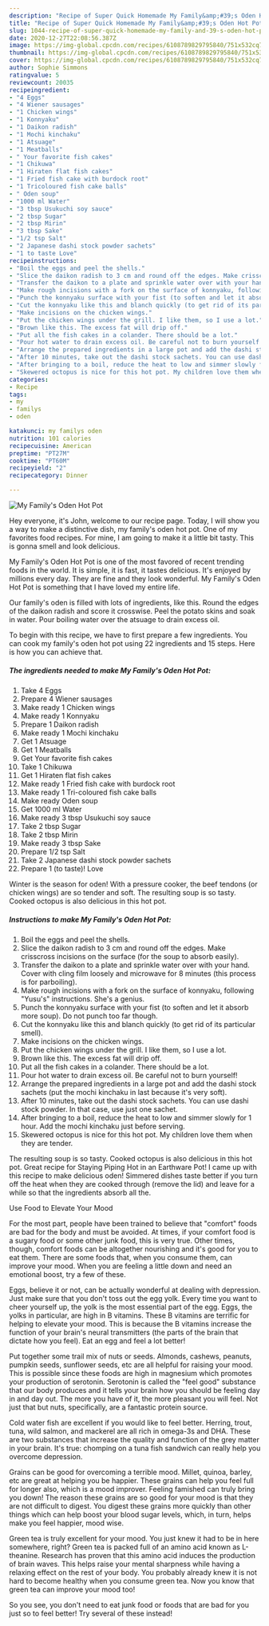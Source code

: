 ```yaml
---
description: "Recipe of Super Quick Homemade My Family&amp;#39;s Oden Hot Pot"
title: "Recipe of Super Quick Homemade My Family&amp;#39;s Oden Hot Pot"
slug: 1044-recipe-of-super-quick-homemade-my-family-and-39-s-oden-hot-pot
date: 2020-12-27T22:08:56.387Z
image: https://img-global.cpcdn.com/recipes/6108789829795840/751x532cq70/my-familys-oden-hot-pot-recipe-main-photo.jpg
thumbnail: https://img-global.cpcdn.com/recipes/6108789829795840/751x532cq70/my-familys-oden-hot-pot-recipe-main-photo.jpg
cover: https://img-global.cpcdn.com/recipes/6108789829795840/751x532cq70/my-familys-oden-hot-pot-recipe-main-photo.jpg
author: Sophie Simmons
ratingvalue: 5
reviewcount: 20035
recipeingredient:
- "4 Eggs"
- "4 Wiener sausages"
- "1 Chicken wings"
- "1 Konnyaku"
- "1 Daikon radish"
- "1 Mochi kinchaku"
- "1 Atsuage"
- "1 Meatballs"
- " Your favorite fish cakes"
- "1 Chikuwa"
- "1 Hiraten flat fish cakes"
- "1 Fried fish cake with burdock root"
- "1 Tricoloured fish cake balls"
- " Oden soup"
- "1000 ml Water"
- "3 tbsp Usukuchi soy sauce"
- "2 tbsp Sugar"
- "2 tbsp Mirin"
- "3 tbsp Sake"
- "1/2 tsp Salt"
- "2 Japanese dashi stock powder sachets"
- "1 to taste Love"
recipeinstructions:
- "Boil the eggs and peel the shells."
- "Slice the daikon radish to 3 cm and round off the edges. Make crisscross incisions on the surface (for the soup to absorb easily)."
- "Transfer the daikon to a plate and sprinkle water over with your hand. Cover with cling film loosely and microwave for 8 minutes (this process is for parboiling)."
- "Make rough incisions with a fork on the surface of konnyaku, following &#34;Yusu&#39;s&#34; instructions. She&#39;s a genius."
- "Punch the konnyaku surface with your fist (to soften and let it absorb more soup). Do not punch too far though."
- "Cut the konnyaku like this and blanch quickly (to get rid of its particular smell)."
- "Make incisions on the chicken wings."
- "Put the chicken wings under the grill. I like them, so I use a lot."
- "Brown like this. The excess fat will drip off."
- "Put all the fish cakes in a colander. There should be a lot."
- "Pour hot water to drain excess oil. Be careful not to burn yourself!"
- "Arrange the prepared ingredients in a large pot and add the dashi stock sachets (put the mochi kinchaku in last because it&#39;s very soft)."
- "After 10 minutes, take out the dashi stock sachets. You can use dashi stock powder. In that case, use just one sachet."
- "After bringing to a boil, reduce the heat to low and simmer slowly for 1 hour. Add the mochi kinchaku just before serving."
- "Skewered octopus is nice for this hot pot. My children love them when they are tender."
categories:
- Recipe
tags:
- my
- familys
- oden

katakunci: my familys oden 
nutrition: 101 calories
recipecuisine: American
preptime: "PT27M"
cooktime: "PT60M"
recipeyield: "2"
recipecategory: Dinner

---
```



![My Family&#39;s Oden Hot Pot](https://img-global.cpcdn.com/recipes/6108789829795840/751x532cq70/my-familys-oden-hot-pot-recipe-main-photo.jpg)

Hey everyone, it's John, welcome to our recipe page. Today, I will show you a way to make a distinctive dish, my family&#39;s oden hot pot. One of my favorites food recipes. For mine, I am going to make it a little bit tasty. This is gonna smell and look delicious.

My Family&#39;s Oden Hot Pot is one of the most favored of recent trending foods in the world. It is simple, it is fast, it tastes delicious. It's enjoyed by millions every day. They are fine and they look wonderful. My Family&#39;s Oden Hot Pot is something that I have loved my entire life.

Our family&#39;s oden is filled with lots of ingredients, like this. Round the edges of the daikon radish and score it crosswise. Peel the potato skins and soak in water. Pour boiling water over the atsuage to drain excess oil.


To begin with this recipe, we have to first prepare a few ingredients. You can cook my family&#39;s oden hot pot using 22 ingredients and 15 steps. Here is how you can achieve that.

<!--inarticleads1-->

##### The ingredients needed to make My Family&#39;s Oden Hot Pot:

1. Take 4 Eggs
1. Prepare 4 Wiener sausages
1. Make ready 1 Chicken wings
1. Make ready 1 Konnyaku
1. Prepare 1 Daikon radish
1. Make ready 1 Mochi kinchaku
1. Get 1 Atsuage
1. Get 1 Meatballs
1. Get  Your favorite fish cakes
1. Take 1 Chikuwa
1. Get 1 Hiraten flat fish cakes
1. Make ready 1 Fried fish cake with burdock root
1. Make ready 1 Tri-coloured fish cake balls
1. Make ready  Oden soup
1. Get 1000 ml Water
1. Make ready 3 tbsp Usukuchi soy sauce
1. Take 2 tbsp Sugar
1. Take 2 tbsp Mirin
1. Make ready 3 tbsp Sake
1. Prepare 1/2 tsp Salt
1. Take 2 Japanese dashi stock powder sachets
1. Prepare 1 (to taste)! Love


Winter is the season for oden! With a pressure cooker, the beef tendons (or chicken wings) are so tender and soft. The resulting soup is so tasty. Cooked octopus is also delicious in this hot pot. 

<!--inarticleads2-->

##### Instructions to make My Family&#39;s Oden Hot Pot:

1. Boil the eggs and peel the shells.
1. Slice the daikon radish to 3 cm and round off the edges. Make crisscross incisions on the surface (for the soup to absorb easily).
1. Transfer the daikon to a plate and sprinkle water over with your hand. Cover with cling film loosely and microwave for 8 minutes (this process is for parboiling).
1. Make rough incisions with a fork on the surface of konnyaku, following &#34;Yusu&#39;s&#34; instructions. She&#39;s a genius.
1. Punch the konnyaku surface with your fist (to soften and let it absorb more soup). Do not punch too far though.
1. Cut the konnyaku like this and blanch quickly (to get rid of its particular smell).
1. Make incisions on the chicken wings.
1. Put the chicken wings under the grill. I like them, so I use a lot.
1. Brown like this. The excess fat will drip off.
1. Put all the fish cakes in a colander. There should be a lot.
1. Pour hot water to drain excess oil. Be careful not to burn yourself!
1. Arrange the prepared ingredients in a large pot and add the dashi stock sachets (put the mochi kinchaku in last because it&#39;s very soft).
1. After 10 minutes, take out the dashi stock sachets. You can use dashi stock powder. In that case, use just one sachet.
1. After bringing to a boil, reduce the heat to low and simmer slowly for 1 hour. Add the mochi kinchaku just before serving.
1. Skewered octopus is nice for this hot pot. My children love them when they are tender.


The resulting soup is so tasty. Cooked octopus is also delicious in this hot pot. Great recipe for Staying Piping Hot in an Earthware Pot! I came up with this recipe to make delicious oden! Simmered dishes taste better if you turn off the heat when they are cooked through (remove the lid) and leave for a while so that the ingredients absorb all the. 

Use Food to Elevate Your Mood


For the most part, people have been trained to believe that "comfort" foods are bad for the body and must be avoided. At times, if your comfort food is a sugary food or some other junk food, this is very true. Other times, though, comfort foods can be altogether nourishing and it's good for you to eat them. There are some foods that, when you consume them, can improve your mood. When you are feeling a little down and need an emotional boost, try a few of these.

Eggs, believe it or not, can be actually wonderful at dealing with depression. Just make sure that you don't toss out the egg yolk. Every time you want to cheer yourself up, the yolk is the most essential part of the egg. Eggs, the yolks in particular, are high in B vitamins. These B vitamins are terrific for helping to elevate your mood. This is because the B vitamins increase the function of your brain's neural transmitters (the parts of the brain that dictate how you feel). Eat an egg and feel a lot better!

Put together some trail mix of nuts or seeds. Almonds, cashews, peanuts, pumpkin seeds, sunflower seeds, etc are all helpful for raising your mood. This is possible since these foods are high in magnesium which promotes your production of serotonin. Serotonin is called the "feel good" substance that our body produces and it tells your brain how you should be feeling day in and day out. The more you have of it, the more pleasant you will feel. Not just that but nuts, specifically, are a fantastic protein source.

Cold water fish are excellent if you would like to feel better. Herring, trout, tuna, wild salmon, and mackerel are all rich in omega-3s and DHA. These are two substances that increase the quality and function of the grey matter in your brain. It's true: chomping on a tuna fish sandwich can really help you overcome depression. 

Grains can be good for overcoming a terrible mood. Millet, quinoa, barley, etc are great at helping you be happier. These grains can help you feel full for longer also, which is a mood improver. Feeling famished can truly bring you down! The reason these grains are so good for your mood is that they are not difficult to digest. You digest these grains more quickly than other things which can help boost your blood sugar levels, which, in turn, helps make you feel happier, mood wise.

Green tea is truly excellent for your mood. You just knew it had to be in here somewhere, right? Green tea is packed full of an amino acid known as L-theanine. Research has proven that this amino acid induces the production of brain waves. This helps raise your mental sharpness while having a relaxing effect on the rest of your body. You probably already knew it is not hard to become healthy when you consume green tea. Now you know that green tea can improve your mood too!

So you see, you don't need to eat junk food or foods that are bad for you just so to feel better! Try several of these instead!

